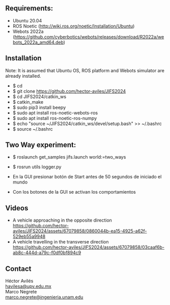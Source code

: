 ## Requirements:

* Ubuntu 20.04
* ROS Noetic (http://wiki.ros.org/noetic/Installation/Ubuntu)
* Webots 2022a (https://github.com/cyberbotics/webots/releases/download/R2022a/webots_2022a_amd64.deb)

## Installation

Note: It is assumed that Ubuntu OS, ROS platform and Webots simulator are already installed. 

* $ cd
* $ git clone https://github.com/hector-aviles/JIFS2024
* $ cd JIFS2024/catkin_ws
* $ catkin_make
* $ sudo pip3 install beepy
* $ sudo apt install ros-noetic-webots-ros
* $ sudo apt install ros-noetic-ros-numpy
* $ echo "source ~/JIFS2024/catkin_ws/devel/setup.bash" >> ~/.bashrc
* $ source ~/.bashrc

## Two Way experiment:

* $ roslaunch get_samples jifs.launch world:=two_ways
* $ rosrun utils logger.py

* En la GUI presionar botón de Start antes de 50 segundos de iniciado el mundo
* Con los botones de la GUI se activan los comportamientos

## Videos
* A vehicle approaching in the opposite direction
https://github.com/hector-aviles/JIFS2024/assets/67079858/0860044b-ea15-4925-a62f-529eb55a9948
* A vehicle travelling in the transverse direction
https://github.com/hector-aviles/JIFS2024/assets/67079858/03caaf6b-ab8c-444d-a79c-f0df0bf894c9

## Contact

Héctor Avilés<br>
havilesa@upv.edu.mx <br>
Marco Negrete<br>
marco.negrete@ingenieria.unam.edu

